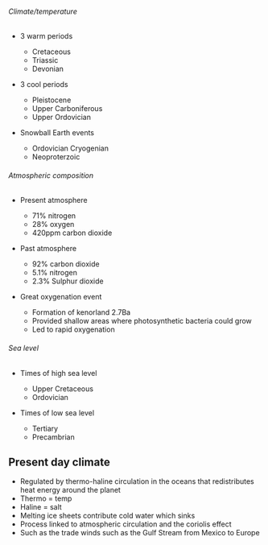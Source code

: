###### Climate/temperature
- 3 warm periods
    - Cretaceous
    - Triassic
    - Devonian

- 3 cool periods
    - Pleistocene
    - Upper Carboniferous
    - Upper Ordovician

- Snowball Earth events
    - Ordovician Cryogenian
    - Neoproterzoic

###### Atmospheric composition
- Present atmosphere
    - 71% nitrogen
    - 28% oxygen
    - 420ppm carbon dioxide

- Past atmosphere
    - 92% carbon dioxide
    - 5.1% nitrogen
    - 2.3% Sulphur dioxide

- Great oxygenation event
    - Formation of kenorland 2.7Ba
    - Provided shallow areas where photosynthetic bacteria could grow
    - Led to rapid oxygenation

###### Sea level
- Times of high sea level
    - Upper Cretaceous
    - Ordovician

- Times of low sea level
    - Tertiary
    - Precambrian

## Present day climate
- Regulated by thermo-haline circulation in the oceans that redistributes heat energy around the planet
- Thermo = temp
- Haline = salt
- Melting ice sheets contribute cold water which sinks
- Process linked to atmospheric circulation and the coriolis effect
- Such as the trade winds such as the Gulf Stream from Mexico to Europe
